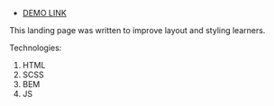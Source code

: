 - [DEMO LINK](https://hyper2307.github.io/landing-page/)

This landing page was written to improve layout and styling learners.

Technologies: 
  1. HTML
  2. SCSS
  3. BEM
  4. JS
